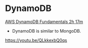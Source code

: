 # DynamoDB
[AWS DynamoDB Fundamentals 2h 17m](https://app.pluralsight.com/library/courses/aws-dynamodb-fundamentals/table-of-contents)

- DynamoDB is similar to MongoDB.

https://youtu.be/QLkkexbQ0qs

